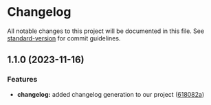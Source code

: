 # Changelog

All notable changes to this project will be documented in this file. See [standard-version](https://github.com/conventional-changelog/standard-version) for commit guidelines.

## 1.1.0 (2023-11-16)


### Features

* **changelog:** added changelog generation to our project ([618082a](https://github.com/klub-pushpendra-upadhyay/gitflow-test/commit/618082afcf41a4ab29ae9aeb1f8e1dd82664968a))
